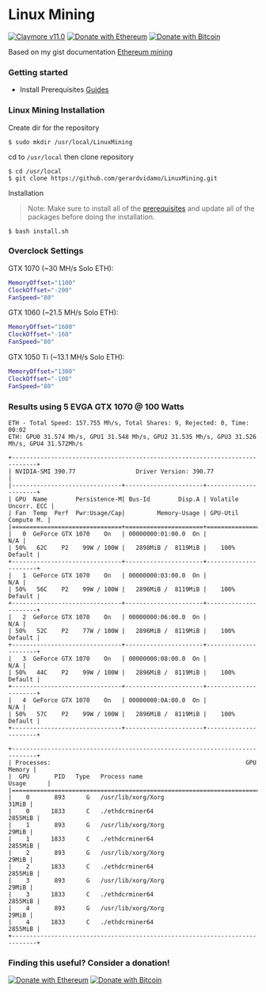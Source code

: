 # Linux Mining
[![Claymore v11.0](https://img.shields.io/badge/claymore-v11.0-blue.svg)](https://drive.google.com/uc?id=1fWZ40uqEkFihDnf0kw8hYpobNRF1QCxc) [![Donate with Ethereum](https://en.cryptobadges.io/badge/micro/0xcff4f7cc9893d8e23ec020c3cdf6fa20499ccd3b)](https://en.cryptobadges.io/donate/0xcff4f7cc9893d8e23ec020c3cdf6fa20499ccd3b) [![Donate with Bitcoin](https://en.cryptobadges.io/badge/micro/1CvbjortS5ynSaBC7jVPC8aKVgFUY6N9Pg)](https://en.cryptobadges.io/donate/1CvbjortS5ynSaBC7jVPC8aKVgFUY6N9Pg)

Based on my gist documentation [Ethereum mining](https://gist.github.com/gerardvidamo/a5682145df27957834381b03a0949291)

### Getting started
- Install Prerequisites [Guides](https://github.com/gerardvidamo/LinuxMining/tree/master/doc)

### Linux Mining Installation
Create dir for the repository
```console
$ sudo mkdir /usr/local/LinuxMining
```
cd to  `/usr/local` then clone repository
```console
$ cd /usr/local
$ git clone https://github.com/gerardvidamo/LinuxMining.git
```
Installation
> Note: Make sure to install all of the [prerequisites](https://github.com/gerardvidamo/LinuxMining/tree/master/doc) and update all of the packages before doing the installation.
```console
$ bash install.sh
```

### Overclock Settings

GTX 1070 (~30 MH/s Solo ETH):
```bash
MemoryOffset="1100"
ClockOffset="-200"
FanSpeed="80"
```
GTX 1060 (~21.5 MH/s Solo ETH):
```bash
MemoryOffset="1600"
ClockOffset="-160"
FanSpeed="80"
```
GTX 1050 Ti (~13.1 MH/s Solo ETH):
```bash
MemoryOffset="1300"
ClockOffset="-100"
FanSpeed="80"
```

### Results using 5 EVGA GTX 1070 @ 100 Watts
```
ETH - Total Speed: 157.755 Mh/s, Total Shares: 9, Rejected: 0, Time: 00:02
ETH: GPU0 31.574 Mh/s, GPU1 31.548 Mh/s, GPU2 31.535 Mh/s, GPU3 31.526 Mh/s, GPU4 31.572Mh/s
```

```
+-----------------------------------------------------------------------------+
| NVIDIA-SMI 390.77                 Driver Version: 390.77                    |
|-------------------------------+----------------------+----------------------+
| GPU  Name        Persistence-M| Bus-Id        Disp.A | Volatile Uncorr. ECC |
| Fan  Temp  Perf  Pwr:Usage/Cap|         Memory-Usage | GPU-Util  Compute M. |
|===============================+======================+======================|
|   0  GeForce GTX 1070    On   | 00000000:01:00.0  On |                  N/A |
| 50%   62C    P2    99W / 100W |   2898MiB /  8119MiB |    100%      Default |
+-------------------------------+----------------------+----------------------+
|   1  GeForce GTX 1070    On   | 00000000:03:00.0  On |                  N/A |
| 50%   56C    P2    99W / 100W |   2896MiB /  8119MiB |    100%      Default |
+-------------------------------+----------------------+----------------------+
|   2  GeForce GTX 1070    On   | 00000000:06:00.0  On |                  N/A |
| 50%   52C    P2    77W / 100W |   2896MiB /  8119MiB |    100%      Default |
+-------------------------------+----------------------+----------------------+
|   3  GeForce GTX 1070    On   | 00000000:08:00.0  On |                  N/A |
| 50%   44C    P2    99W / 100W |   2896MiB /  8119MiB |    100%      Default |
+-------------------------------+----------------------+----------------------+
|   4  GeForce GTX 1070    On   | 00000000:0A:00.0  On |                  N/A |
| 50%   57C    P2    99W / 100W |   2896MiB /  8119MiB |    100%      Default |
+-------------------------------+----------------------+----------------------+

+-----------------------------------------------------------------------------+
| Processes:                                                       GPU Memory |
|  GPU       PID   Type   Process name                             Usage      |
|=============================================================================|
|    0       893      G   /usr/lib/xorg/Xorg                            31MiB |
|    0      1833      C   ./ethdcrminer64                             2855MiB |
|    1       893      G   /usr/lib/xorg/Xorg                            29MiB |
|    1      1833      C   ./ethdcrminer64                             2855MiB |
|    2       893      G   /usr/lib/xorg/Xorg                            29MiB |
|    2      1833      C   ./ethdcrminer64                             2855MiB |
|    3       893      G   /usr/lib/xorg/Xorg                            29MiB |
|    3      1833      C   ./ethdcrminer64                             2855MiB |
|    4       893      G   /usr/lib/xorg/Xorg                            29MiB |
|    4      1833      C   ./ethdcrminer64                             2855MiB |
+-----------------------------------------------------------------------------+
```

### Finding this useful? Consider a donation!
[![Donate with Ethereum](https://en.cryptobadges.io/badge/micro/0xcff4f7cc9893d8e23ec020c3cdf6fa20499ccd3b)](https://en.cryptobadges.io/donate/0xcff4f7cc9893d8e23ec020c3cdf6fa20499ccd3b)
[![Donate with Bitcoin](https://en.cryptobadges.io/badge/micro/1CvbjortS5ynSaBC7jVPC8aKVgFUY6N9Pg)](https://en.cryptobadges.io/donate/1CvbjortS5ynSaBC7jVPC8aKVgFUY6N9Pg)
